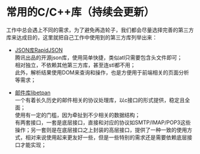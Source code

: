 # 常用的C/C++库（持续会更新）
工作中总会遇上不同的需求，为了避免再造轮子，我们都会尽量选择完善的第三方库来达成目的，这里就把自己工作中使用到的第三方库列举出来：

- [JSON库RapidJSON](https://github.com/Tencent/rapidjson.git)  
腾讯出品的开源json库，使用简单快捷，类似atl只需要包含头文件即可；  
相对独立，不依赖其他第三方库，甚至连stl都不用；  
此外，解析结果使用DOM来查询和操作，也是方便用于前端相关的页面分析等需求；  

- [邮件库libetpan](https://github.com/dinhviethoa/libetpan)  
一个有着长久历史的邮件相关的协议处理库，以c接口的形式提供，稳定且全面；  
使用有一定的门槛，因为牵扯到不少相关的数据结构；  
有两套接口，一套是底层接口，直接和对应的协议如SMTP/IMAP/POP3这些操作；另一套则是在底层接口之上封装的高层接口，提供了一种一致的使用方式，相对来说使用起来更友好一些，但是一些特别的需求还是需要依赖底层接口才能实现；  
